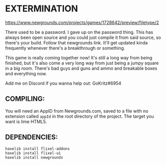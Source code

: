 # EXTERMINATION

https://www.newgrounds.com/projects/games/1728642/preview/filetype/2

There used to be a password. I gave up on the password thing. This has always been open source and you could just compile it from said source, so there's your build. Follow that newgrounds link. It'll get updated kinda frequently whenever there's a breakthrough or something.

This game is really coming together now! It's still a long way from being finished, but it's also come a very long way from just being a jumpy square in a big room. There's bad guys and guns and ammo and breakable boxes and everything now.

Add me on Discord if you wanna help out: GoKritz#6954

## COMPILING:

You will need an AppID from Newgrounds.com, saved to a file with no extension called ``appId`` in the root directory of the project. The target you want is lime HTML5.

## DEPENDENCIES:
```
haxelib install flixel-addons
haxelib install flixel-ui
haxelib install newgrounds
```
